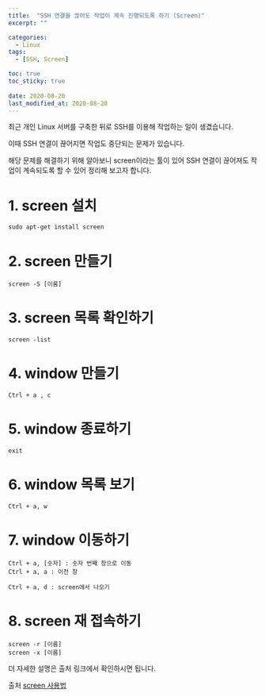 ```yaml
---
title:  "SSH 연결을 끊어도 작업이 계속 진행되도록 하기 (Screen)" 
excerpt: ""

categories:
  - Linux
tags:
  - [SSH, Screen]

toc: true
toc_sticky: true
 
date: 2020-08-20
last_modified_at: 2020-08-20
---
```


최근 개인 Linux 서버를 구축한 뒤로 SSH를 이용해 작업하는 일이 생겼습니다.

이때 SSH 연결이 끊어지면 작업도 중단되는 문제가 있습니다.

해당 문제를 해결하기 위해 알아보니 screen이라는 툴이 있어 SSH 연결이 끊어져도 작업이 계속되도록 할 수 있어 정리해 보고자 합니다.

# 1. screen 설치

```text
sudo apt-get install screen
```

# 2. screen 만들기

```text
screen -S [이름]
```

# 3. screen 목록 확인하기

```text
screen -list
```

# 4. window 만들기

```text
Ctrl + a , c
```

# 5. window 종료하기

```text
exit
```

# 6. window 목록 보기

```text
Ctrl + a, w
```

# 7. window 이동하기

```text
Ctrl + a, [숫자] : 숫자 번째 창으로 이동
Ctrl + a, a : 이전 창

Ctrl + a, d : screen에서 나오기
```

# 8. screen 재 접속하기

```text
screen -r [이름]
screen -x [이름]
```

더 자세한 설명은 출처 링크에서 확인하시면 됩니다.

출처
[screen 사용법](https://dreamlog.tistory.com/470)